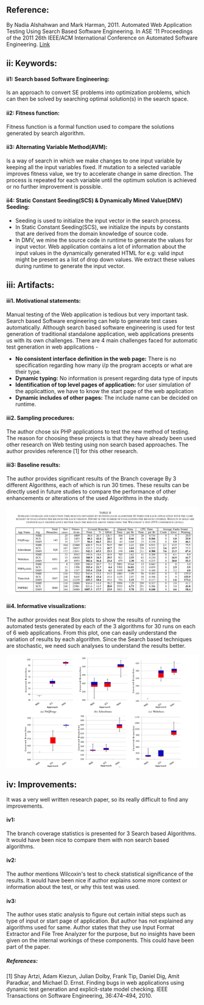 Reference:
-----------
By Nadia Alshahwan and Mark Harman, 2011. Automated Web Application Testing Using Search Based Software Engineering. In ASE '11 Proceedings of the 2011 26th IEEE/ACM International Conference on Automated Software Engineering. [Link](http://www0.cs.ucl.ac.uk/staff/mharman/ase11-na.pdf)

ii: Keywords:
------------------
#### ii1: Search based Software Engineering: 
Is an approach to convert SE problems into optimization problems, which can then be solved by searching optimal solution(s) in the search space. 

#### ii2: Fitness function: 
Fitness function is a formal function used to compare the solutions generated by search algorithm. 

#### ii3: Alternating Variable Method(AVM): 
Is a way of search in which we make changes to one input variable by keeping all the input variables fixed. If mutation to a selected variable  improves fitness value, we try to accelerate change in same direction. The process is repeated for each variable until the optimum solution is achieved or no further improvement is possible.

#### ii4: Static Constant Seeding(SCS) & Dynamically Mined Value(DMV) Seeding: 
* Seeding is used to initialize the input vector in the search process. 
* In Static Constant Seeding(SCS), we initialize the inputs by constants that are derived from the domain knowledge of source code. 
* In DMV, we mine the source code in runtime to generate the values for input vector. Web application contains a lot of information about the input values in the dynamically generated HTML for e.g: valid input might be present as a list of drop down values. We extract these values during runtime to generate the input vector.


iii: Artifacts:
---------------
#### iii1. Motivational statements:
Manual testing of the Web application is tedious but very important task. Search based Software engineering can help to generate test cases automatically. Although search based software engineering is used for test generation of traditional standalone application, web applications presents us with its own challenges. There are 4 main challenges faced for automatic test generation in web applications - 
* **No consistent interface definition in the web page:** There is no specification regarding how many i/p the program accepts or what are their type.
* **Dynamic typing:** No information is present regarding data type of inputs
* **Identification of top level pages of application:** for user simulation of the applicattion, we have to know the start page of the web application
* **Dynamic includes of other pages:** The include name can be decided on runtime.

#### iii2. Sampling procedures: 
The author chose six PHP applications to test the new method of testing. The reason for choosing these projects is that they have already been used other research on Web testing using non search based approaches. The author provides reference [1] for this other research. 

#### iii3: Baseline results:
The author provides significant results of the Branch coverage By 3 different Algorithms, each of which is run 30 times. These results can be directly used in future studies to compare the performance of other enhancements or alterations of the used Algorithms in the study.

![Baseline results](results.png)

#### iii4. Informative visualizations: 
The author provides neat Box plots to show the results of running the automated tests generated by each of the 3 algorithms for 30 runs on each of 6 web applications. From this plot, one can easily understand the variation of results by each algorithm. Since the Search based techniques are stochastic, we need such analyses to understand the results better.

![Coverage results over 30 runs of each of the 3 algorithms on each of the 6 web applications.](visualization.png)

iv: Improvements:
-------------
It was a very well written research paper, so its really difficult to find any improvements.

#### iv1: 
The branch coverage statistics is presented for 3 Search based Algorithms. It would have been nice to compare them with non search based algorithms.

#### iv2: 
The author mentions Wilcoxin's test to check statistical significance of the results. It would have been nice if author explains some more context or information about the test, or why this test was used. 

#### iv3:
The author uses static analysis to figure out certain initial steps such as type of input or start page of application. But author has not explained any algorithms used for same. Author states that they use Input Format Extractor and File Tree Analyzer for the purpose, but no insights have been given on the internal workings of these components. This could have been part of the paper.

##### References:
[1] Shay Artzi, Adam Kiezun, Julian Dolby, Frank Tip, Daniel Dig, Amit
Paradkar, and Michael D. Ernst. Finding bugs in web applications
using dynamic test generation and explicit-state model checking. IEEE
Transactions on Software Engineering, 36:474–494, 2010.